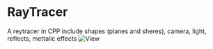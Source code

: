 # RayTracer
A reytracer in CPP include shapes (planes and sheres), camera, light, reflects, mettalic effects
![View](https://github.com/Guilhemvnt/RayTracer/assets/91870149/6cc1427c-1d6e-44d5-916c-c0aa3415ef76)
